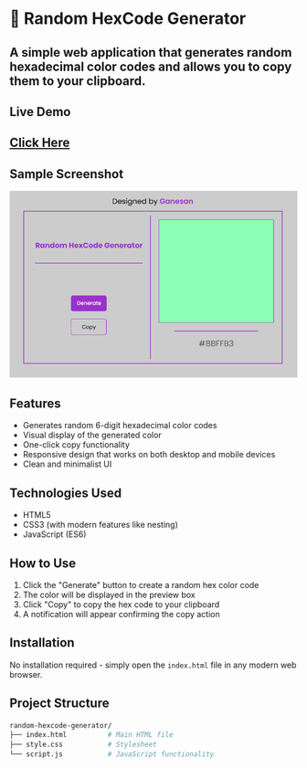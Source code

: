 # 🎨 Random HexCode Generator

## A simple web application that generates random hexadecimal color codes and allows you to copy them to your clipboard.

## Live Demo

## [Click Here](https://gane-an.github.io/Projects/generate%20hex%20code/)

## Sample Screenshot

![Project Screenshot](image.png)

## Features

- Generates random 6-digit hexadecimal color codes
- Visual display of the generated color
- One-click copy functionality
- Responsive design that works on both desktop and mobile devices
- Clean and minimalist UI

## Technologies Used

- HTML5
- CSS3 (with modern features like nesting)
- JavaScript (ES6)

## How to Use

1. Click the "Generate" button to create a random hex color code
2. The color will be displayed in the preview box
3. Click "Copy" to copy the hex code to your clipboard
4. A notification will appear confirming the copy action

## Installation

No installation required - simply open the `index.html` file in any modern web browser.

## Project Structure

```bash
random-hexcode-generator/
├── index.html          # Main HTML file
├── style.css           # Stylesheet
└── script.js           # JavaScript functionality
```
